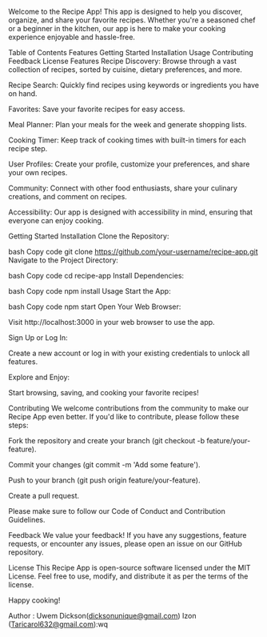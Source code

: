 Welcome to the Recipe App! This app is designed to help you discover, organize, and share your favorite recipes. Whether you're a seasoned chef or a beginner in the kitchen, our app is here to make your cooking experience enjoyable and hassle-free.

Table of Contents
Features
Getting Started
Installation
Usage
Contributing
Feedback
License
Features
Recipe Discovery: Browse through a vast collection of recipes, sorted by cuisine, dietary preferences, and more.

Recipe Search: Quickly find recipes using keywords or ingredients you have on hand.

Favorites: Save your favorite recipes for easy access.

Meal Planner: Plan your meals for the week and generate shopping lists.

Cooking Timer: Keep track of cooking times with built-in timers for each recipe step.

User Profiles: Create your profile, customize your preferences, and share your own recipes.

Community: Connect with other food enthusiasts, share your culinary creations, and comment on recipes.

Accessibility: Our app is designed with accessibility in mind, ensuring that everyone can enjoy cooking.

Getting Started
Installation
Clone the Repository:

bash
Copy code
git clone https://github.com/your-username/recipe-app.git
Navigate to the Project Directory:

bash
Copy code
cd recipe-app
Install Dependencies:

bash
Copy code
npm install
Usage
Start the App:

bash
Copy code
npm start
Open Your Web Browser:

Visit http://localhost:3000 in your web browser to use the app.

Sign Up or Log In:

Create a new account or log in with your existing credentials to unlock all features.

Explore and Enjoy:

Start browsing, saving, and cooking your favorite recipes!

Contributing
We welcome contributions from the community to make our Recipe App even better. If you'd like to contribute, please follow these steps:

Fork the repository and create your branch (git checkout -b feature/your-feature).

Commit your changes (git commit -m 'Add some feature').

Push to your branch (git push origin feature/your-feature).

Create a pull request.

Please make sure to follow our Code of Conduct and Contribution Guidelines.

Feedback
We value your feedback! If you have any suggestions, feature requests, or encounter any issues, please open an issue on our GitHub repository.

License
This Recipe App is open-source software licensed under the MIT License. Feel free to use, modify, and distribute it as per the terms of the license.

Happy cooking! 

Author : Uwem Dickson(dicksonunique@gmail.com)
         Izon (Taricarol632@gmail.com):wq

